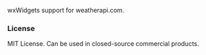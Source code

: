 wxWidgets support for weatherapi.com.

### License

MIT License. Can be used in closed-source commercial products.
